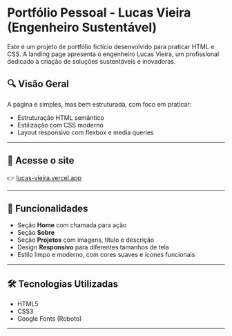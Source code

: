 # Portfólio Pessoal - Lucas Vieira (Engenheiro Sustentável)

Este é um projeto de portfólio fictício desenvolvido para praticar HTML e CSS. A landing page apresenta o engenheiro Lucas Vieira, um profissional dedicado à criação de soluções sustentáveis e inovadoras.

## 🔍 Visão Geral

A página é simples, mas bem estruturada, com foco em praticar:

- Estruturação HTML semântico
- Estilização com CSS moderno
- Layout responsivo com flexbox e media queries

---
## 🔗 Acesse o site

👉 [lucas-vieira.vercel.app](https://lucas-vieira.vercel.app/)

---

## 🎯 Funcionalidades

- Seção **Home** com chamada para ação
- Seção **Sobre**
- Seção **Projetos** com imagens, título e descrição
- Design **Responsivo** para diferentes tamanhos de tela
- Estilo limpo e moderno, com cores suaves e ícones funcionais

---

## 🛠️ Tecnologias Utilizadas

- HTML5
- CSS3
- Google Fonts (Roboto)


---
